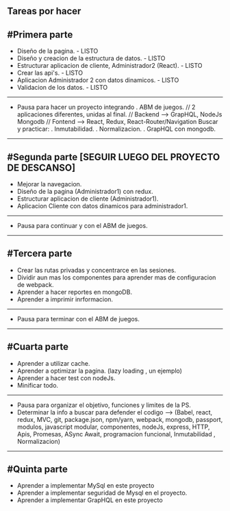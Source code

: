 ## Tareas por hacer

#Primera parte
----------------------------------------------------------------------------------------------------------
- Diseño de la pagina.                                                                             - LISTO
- Diseño y creacion de la estructura de datos.                                                     - LISTO
- Estructurar aplicacion de cliente, Administrador2 (React).                                       - LISTO
- Crear las api's.                                                                                 - LISTO
- Aplicacion Administrador 2 con datos dinamicos.                                                  - LISTO
- Validacion de los datos.                                                                         - LISTO
----------------------------------------------------------------------------------------------------------
- Pausa para hacer un proyecto integrando 
    . ABM de juegos.
    // 2 aplicaciones diferentes, unidas al final. 
    // Backend -->  GrapHQL, NodeJs Mongodb
    // Fontend --> React, Redux, React-Router/Navigation
    Buscar y practicar: 
        . Inmutabilidad.
        . Normalizacion.
        . GrapHQL con mongodb.
----------------------------------------------------------------------------------------------------------
#Segunda parte [SEGUIR LUEGO DEL PROYECTO DE DESCANSO]
----------------------------------------------------------------------------------------------------------
- Mejorar la navegacion.
- Diseño de la pagina (Administrador1) con redux.   
- Estructurar aplicacion de cliente (Administrador1).
- Aplicacion Cliente con datos dinamicos para administrador1.
----------------------------------------------------------------------------------------------------------
- Pausa para continuar y con el ABM de juegos. 
----------------------------------------------------------------------------------------------------------
#Tercera parte
----------------------------------------------------------------------------------------------------------
- Crear las rutas privadas y concentrarce en las sesiones. 
- Dividir aun mas los componentes para aprender mas de configuracion de webpack. 
- Aprender a hacer reportes en mongoDB.
- Aprender a imprimir inrformacion.
----------------------------------------------------------------------------------------------------------
- Pausa para terminar con el ABM de juegos. 
----------------------------------------------------------------------------------------------------------
#Cuarta parte
----------------------------------------------------------------------------------------------------------
- Aprender a utilizar cache.
- Aprender a optimizar la pagina. (lazy loading , un ejemplo)
- Aprender a hacer test con nodeJs.
- Minificar todo. 
----------------------------------------------------------------------------------------------------------
- Pausa para organizar el objetivo, funciones y limites de la PS. 
- Determinar la info a buscar para defender el codigo --> (Babel, react, redux, MVC, git, package.json, npm/yarn, webpack, mongodb, passport, modulos, javascript modular, componentes, nodeJs, express, HTTP, Apis, Promesas, ASync Await, programacion funcional, Inmutabilidad , Normalizacion)
----------------------------------------------------------------------------------------------------------
#Quinta parte
----------------------------------------------------------------------------------------------------------
- Aprender a implementar MySql en este proyecto
- Aprender a implementar seguridad de Mysql en el proyecto.
- Aprender a implementar GrapHQL en este proyecto

